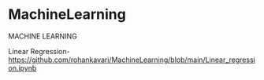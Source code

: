 # MachineLearning

MACHINE LEARNING

Linear Regression-
https://github.com/rohankavari/MachineLearning/blob/main/Linear_regression.ipynb
